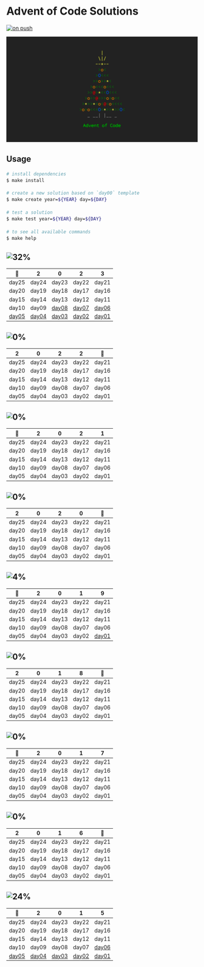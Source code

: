 # Advent of Code Solutions

[![on push](https://github.com/matheusaraujo/advent-of-code/actions/workflows/on-push.yaml/badge.svg)](https://github.com/matheusaraujo/advent-of-code/actions/workflows/on-push.yaml)

![AOC](docs/logo.png)

## Usage

```bash
# install dependencies
$ make install

# create a new solution based on `day00` template
$ make create year=${YEAR} day=${DAY}

# test a solution
$ make test year=${YEAR} day=${DAY}

# to see all available commands
$ make help
```

## ![32%](https://progress-bar.dev/32?title=2023)

|  :christmas_tree:   |          2           |          0           |          2           |          3           |
| :-----------------: | :------------------: | :------------------: | :------------------: | :------------------: |
|        day25        |        day24         |        day23         |        day22         |        day21         |
|        day20        |        day19         |        day18         |        day17         |        day16         |
|        day15        |        day14         |        day13         |        day12         |        day11         |
|        day10        |        day09         | [day08](2023/day08)  | [day07](2023/day07/) | [day06](2023/day06/) |
| [day05](2023day05/) | [day04](2023/day04/) | [day03](2023/day03/) | [day02](2023/day02/) | [day01](2023/day01/) |

## ![0%](https://progress-bar.dev/0?title=2022)

|   2   |   0   |   2   |   2   | :christmas_tree: |
| :---: | :---: | :---: | :---: | :--------------: |
| day25 | day24 | day23 | day22 |      day21       |
| day20 | day19 | day18 | day17 |      day16       |
| day15 | day14 | day13 | day12 |      day11       |
| day10 | day09 | day08 | day07 |      day06       |
| day05 | day04 | day03 | day02 |      day01       |

## ![0%](https://progress-bar.dev/0?title=2021)

| :christmas_tree: |   2   |   0   |   2   |   1   |
| :--------------: | :---: | :---: | :---: | :---: |
|      day25       | day24 | day23 | day22 | day21 |
|      day20       | day19 | day18 | day17 | day16 |
|      day15       | day14 | day13 | day12 | day11 |
|      day10       | day09 | day08 | day07 | day06 |
|      day05       | day04 | day03 | day02 | day01 |

## ![0%](https://progress-bar.dev/0?title=2020)

|   2   |   0   |   2   |   0   | :christmas_tree: |
| :---: | :---: | :---: | :---: | :--------------: |
| day25 | day24 | day23 | day22 |      day21       |
| day20 | day19 | day18 | day17 |      day16       |
| day15 | day14 | day13 | day12 |      day11       |
| day10 | day09 | day08 | day07 |      day06       |
| day05 | day04 | day03 | day02 |      day01       |

## ![4%](https://progress-bar.dev/4?title=2019)

| :christmas_tree: |   2   |   0   |   1   |            9             |
| :--------------: | :---: | :---: | :---: | :----------------------: |
|      day25       | day24 | day23 | day22 |          day21           |
|      day20       | day19 | day18 | day17 |          day16           |
|      day15       | day14 | day13 | day12 |          day11           |
|      day10       | day09 | day08 | day07 |          day06           |
|      day05       | day04 | day03 | day02 | [day01](src/2019/day01/) |

## ![0%](https://progress-bar.dev/0?title=2018)

|   2   |   0   |   1   |   8   | :christmas_tree: |
| :---: | :---: | :---: | :---: | :--------------: |
| day25 | day24 | day23 | day22 |      day21       |
| day20 | day19 | day18 | day17 |      day16       |
| day15 | day14 | day13 | day12 |      day11       |
| day10 | day09 | day08 | day07 |      day06       |
| day05 | day04 | day03 | day02 |      day01       |

## ![0%](https://progress-bar.dev/0?title=2017)

| :christmas_tree: |   2   |   0   |   1   |   7   |
| :--------------: | :---: | :---: | :---: | :---: |
|      day25       | day24 | day23 | day22 | day21 |
|      day20       | day19 | day18 | day17 | day16 |
|      day15       | day14 | day13 | day12 | day11 |
|      day10       | day09 | day08 | day07 | day06 |
|      day05       | day04 | day03 | day02 | day01 |

## ![0%](https://progress-bar.dev/0?title=2016)

|   2   |   0   |   1   |   6   | :christmas_tree: |
| :---: | :---: | :---: | :---: | :--------------: |
| day25 | day24 | day23 | day22 |      day21       |
| day20 | day19 | day18 | day17 |      day16       |
| day15 | day14 | day13 | day12 |      day11       |
| day10 | day09 | day08 | day07 |      day06       |
| day05 | day04 | day03 | day02 |      day01       |

## ![24%](https://progress-bar.dev/24?title=2015)

|     :christmas_tree:     |            2             |            0             |            1             |            5             |
| :----------------------: | :----------------------: | :----------------------: | :----------------------: | :----------------------: |
|          day25           |          day24           |          day23           |          day22           |          day21           |
|          day20           |          day19           |          day18           |          day17           |          day16           |
|          day15           |          day14           |          day13           |          day12           |          day11           |
|          day10           |          day09           |          day08           |          day07           | [day06](src/2015/day06/) |
| [day05](src/2015/day05/) | [day04](src/2015/day04/) | [day03](src/2015/day03/) | [day02](src/2015/day02/) | [day01](src/2015/day01/) |
